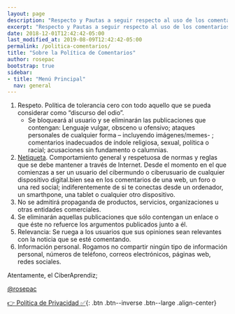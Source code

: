 ```yaml
---
layout: page
description: "Respecto y Pautas a seguir respecto al uso de los comentarios dentro de la página web: Ciberninjas, siendo un buen Internauta"
excerpt: "Respecto y Pautas a seguir respecto al uso de los comentarios dentro de la página web: Ciberninjas, siendo un buen Internauta"
date: 2018-12-01T12:42:42-05:00
last_modified_at: 2019-08-09T12:42:42-05:00
permalink: /politica-comentarios/
title: "Sobre la Política de Comentarios"
author: rosepac
bootstrap: true
sidebar:
- title: "Menú Principal"
  nav: general
---
```


1. Respeto. Política de tolerancia cero con todo aquello que se pueda considerar como “discurso del odio”.
    - Se bloqueará al usuario y se eliminarán las publicaciones que contengan: Lenguaje vulgar, obsceno u ofensivo; ataques personales de cualquier forma – incluyendo imágenes/memes- ; comentarios inadecuados de índole religiosa, sexual, política o racial; acusaciones sin fundamento o calumnias.
2. [Netiqueta](https://kutt.it/netiqueta_virtual "La Netiqueta es una serie de normas y reglas no escritas que se suelen mantener siempre que se escribe o utiliza un chat o foro a través de Internet"). Comportamiento general y respetuosa de normas y reglas que se debe mantener a través de Internet.  Desde el momento en el que comienzas a ser un usuario del cibermundo o ciberusuario de cualquier dispositivo digital.bien sea en los comentarios de una web, un foro o una red social; indiferentemente de si te conectas desde un ordenador, un smarthpone, una tablet o cualquier otro dispositivo.
3. No se admitirá propaganda de productos, servicios, organizaciones u otras entidades comerciales.
4. Se eliminarán aquellas publicaciones que sólo contengan un enlace o que éste no refuerce los argumentos publicados junto a él.
5. Relevancia: Se ruega a los usuarios que sus opiniones sean relevantes con la noticia que se esté comentando.
7. Información personal. Rogamos no compartir ningún tipo de información personal, números de teléfono, correos electrónicos, páginas web, redes sociales.

Atentamente, el CiberAprendiz;

[@rosepac](https://kutt.it/tciberaprendiz "Perfil Personal de Twitter del Autor: Pablo Álvarez Corredera")

[👉 Política de Privacidad ✅](/aviso-legal/){: .btn .btn--inverse .btn--large .align-center}

